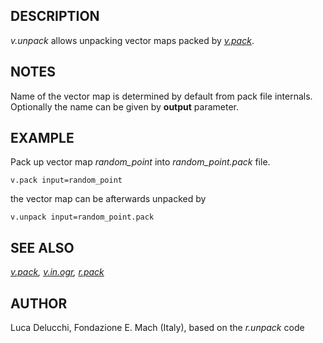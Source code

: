 ## DESCRIPTION

*v.unpack* allows unpacking vector maps packed by *[v.pack](v.pack.md)*.

## NOTES

Name of the vector map is determined by default from pack file
internals. Optionally the name can be given by **output** parameter.

## EXAMPLE

Pack up vector map *random_point* into *random_point.pack* file.

```shell
v.pack input=random_point
```

the vector map can be afterwards unpacked by

```shell
v.unpack input=random_point.pack
```

## SEE ALSO

*[v.pack](v.pack.md), [v.in.ogr](v.in.ogr.md), [r.pack](r.pack.md)*

## AUTHOR

Luca Delucchi, Fondazione E. Mach (Italy), based on the *r.unpack* code

